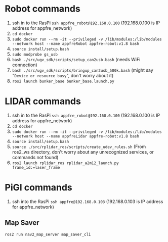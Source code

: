 # Robot commands
1. ssh in to the RasPi `ssh appfre_robot@192.168.0.100` (192.168.0.100 is IP address for appfre_network)
2. `cd docker`
3. `sudo docker run --rm -it --privileged -v /lib/modules:/lib/modules --network host --name appfreRobot appfre-robot:v1.8 bash`
4. `source install/setup.bash`
5. `sudo modprobe gs_usb`
6. `bash ./src/ugv_sdk/scripts/setup_can2usb.bash` (needs WiFi connection)
7. `bash ./src/ugv_sdk/scripts/bringup_can2usb_500k.bash` (might say "`Device or resource busy`", don't worry about it)
8. `ros2 launch bunker_base bunker_base.launch.py`

# LIDAR commands
1. ssh in to the RasPi `ssh appfre_robot@192.168.0.100` (192.168.0.100 is IP address for appfre_network)
2. `cd docker`
3. `sudo docker run --rm -it --privileged -v /lib/modules:/lib/modules --network host --name appfreLidar appfre-robot:v1.8 bash`
4. `source install/setup.bash`
5. `source ./src/rplidar_ros/scripts/create_udev_rules.sh` (From ros2_ws directory, don't worry about any unrecognized services, or commands not found)
6. `ros2 launch rplidar_ros rplidar_a2m12_launch.py frame_id:=laser_frame`

# PiGI commands
1. ssh into the RasPi `ssh appfre@192.168.0.103` (192.168.0.103 is IP address for appfre_network)

## Map Saver
`ros2 run nav2_map_server map_saver_cli`